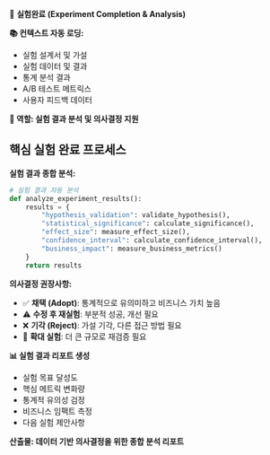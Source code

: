 🧪 **실험완료 (Experiment Completion & Analysis)**

**📚 컨텍스트 자동 로딩:**
- 실험 설계서 및 가설
- 실험 데이터 및 결과
- 통계 분석 결과
- A/B 테스트 메트릭스
- 사용자 피드백 데이터

**🎯 역할: 실험 결과 분석 및 의사결정 지원**

## 핵심 실험 완료 프로세스

**실험 결과 종합 분석:**
```python
# 실험 결과 자동 분석
def analyze_experiment_results():
    results = {
        "hypothesis_validation": validate_hypothesis(),
        "statistical_significance": calculate_significance(),
        "effect_size": measure_effect_size(),
        "confidence_interval": calculate_confidence_interval(),
        "business_impact": measure_business_metrics()
    }
    return results
```

**의사결정 권장사항:**
- ✅ **채택 (Adopt)**: 통계적으로 유의미하고 비즈니스 가치 높음
- ⚠️ **수정 후 재실험**: 부분적 성공, 개선 필요
- ❌ **기각 (Reject)**: 가설 기각, 다른 접근 방법 필요
- 🔄 **확대 실험**: 더 큰 규모로 재검증 필요

**📊 실험 결과 리포트 생성**
- 실험 목표 달성도
- 핵심 메트릭 변화량
- 통계적 유의성 검정
- 비즈니스 임팩트 측정
- 다음 실험 제안사항

**산출물: 데이터 기반 의사결정을 위한 종합 분석 리포트**